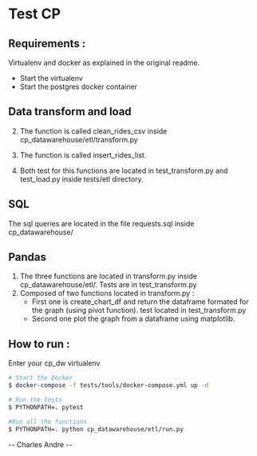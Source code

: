 # Test CP

## Requirements :
Virtualenv and docker as explained in the original readme. 
- Start the virtualenv
- Start the postgres docker container


## Data transform and load

2. The function is called clean_rides_csv inside cp_datawarehouse/etl/transform.py

3. The function is called insert_rides_list. 

4. Both test for this functions are located in test_transform.py and test_load.py inside tests/etl directory.


## SQL

The sql queries are located in the file requests.sql inside cp_datawarehouse/

## Pandas

1. The three functions are located in transform.py inside cp_datawarehouse/etl/. Tests are in test_transform.py
2. Composed of two functions located in transform.py :
      - First one is create_chart_df and return the dataframe formated for the graph (using pivot function). test located in test_transform.py
      - Second one plot the graph from a dataframe using matplotlib.


## How to run :

Enter your cp_dw virtualenv
```bash
# Start the Docker
$ docker-compose -f tests/tools/docker-compose.yml up -d

# Run the tests
$ PYTHONPATH=. pytest

#Run all the functions
$ PYTHONPATH=. python cp_datawarehouse/etl/run.py
```

-- Charles Andre --